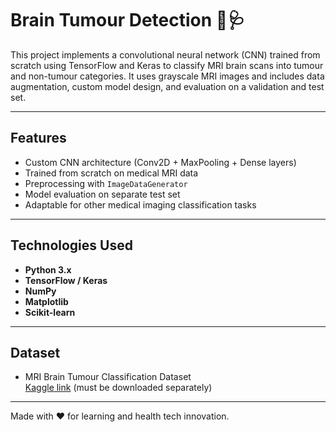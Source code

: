 # Brain Tumour Detection 🧠🩺

This project implements a convolutional neural network (CNN) trained from scratch using TensorFlow and Keras to classify MRI brain scans into tumour and non-tumour categories. It uses grayscale MRI images and includes data augmentation, custom model design, and evaluation on a validation and test set.

---

## Features
- Custom CNN architecture (Conv2D + MaxPooling + Dense layers)
- Trained from scratch on medical MRI data
- Preprocessing with `ImageDataGenerator`
- Model evaluation on separate test set
- Adaptable for other medical imaging classification tasks

---

## Technologies Used
- **Python 3.x**
- **TensorFlow / Keras**
- **NumPy**
- **Matplotlib**
- **Scikit-learn**

---

## Dataset
- MRI Brain Tumour Classification Dataset  
  [Kaggle link](https://www.kaggle.com/sartajbhuvaji/brain-tumor-classification-mri) (must be downloaded separately)

---

Made with ❤️ for learning and health tech innovation.

